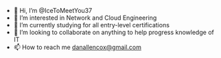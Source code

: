 - 👋 Hi, I’m @IceToMeetYou37
- 👀 I’m interested in Network and Cloud Engineering
- 🌱 I’m currently studying for all entry-level certifications
- 💞️ I’m looking to collaborate on anything to help progress knowledge of IT
- 📫 How to reach me danallencox@gmail.com

<!---
IceToMeetYou37/IceToMeetYou37 is a ✨ special ✨ repository because its `README.md` (this file) appears on your GitHub profile.
You can click the Preview link to take a look at your changes.
--->
